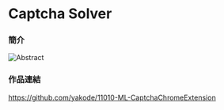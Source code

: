 # Captcha Solver

### 簡介
![Abstract](https://user-images.githubusercontent.com/81739204/160998020-f84ed835-5bb2-4eb4-99d9-4ed434179083.png)


### 作品連結
https://github.com/yakode/11010-ML-CaptchaChromeExtension
